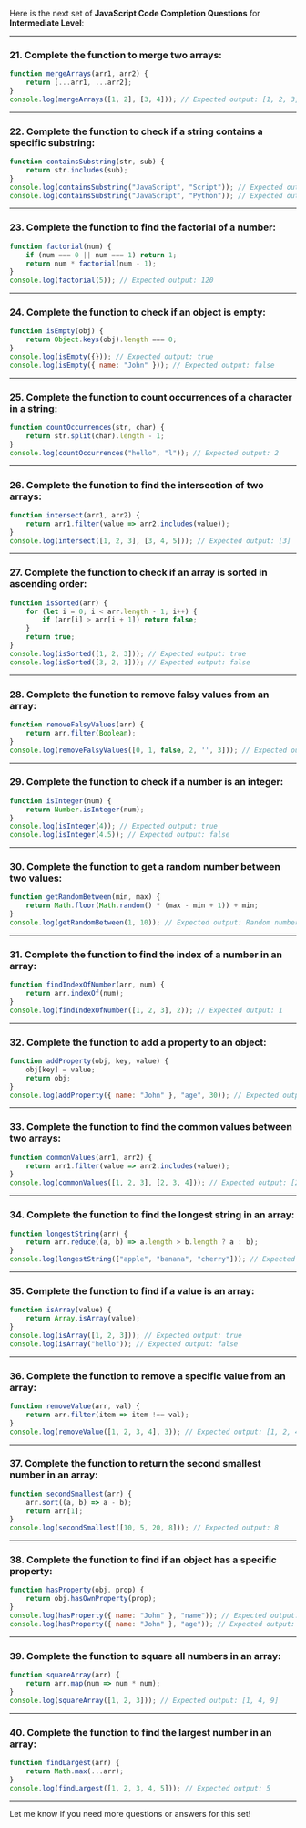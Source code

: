 Here is the next set of **JavaScript Code Completion Questions** for **Intermediate Level**:

---

### 21. **Complete the function to merge two arrays:**
```javascript
function mergeArrays(arr1, arr2) {
    return [...arr1, ...arr2];
}
console.log(mergeArrays([1, 2], [3, 4])); // Expected output: [1, 2, 3, 4]
```

---

### 22. **Complete the function to check if a string contains a specific substring:**
```javascript
function containsSubstring(str, sub) {
    return str.includes(sub);
}
console.log(containsSubstring("JavaScript", "Script")); // Expected output: true
console.log(containsSubstring("JavaScript", "Python")); // Expected output: false
```

---

### 23. **Complete the function to find the factorial of a number:**
```javascript
function factorial(num) {
    if (num === 0 || num === 1) return 1;
    return num * factorial(num - 1);
}
console.log(factorial(5)); // Expected output: 120
```

---

### 24. **Complete the function to check if an object is empty:**
```javascript
function isEmpty(obj) {
    return Object.keys(obj).length === 0;
}
console.log(isEmpty({})); // Expected output: true
console.log(isEmpty({ name: "John" })); // Expected output: false
```

---

### 25. **Complete the function to count occurrences of a character in a string:**
```javascript
function countOccurrences(str, char) {
    return str.split(char).length - 1;
}
console.log(countOccurrences("hello", "l")); // Expected output: 2
```

---

### 26. **Complete the function to find the intersection of two arrays:**
```javascript
function intersect(arr1, arr2) {
    return arr1.filter(value => arr2.includes(value));
}
console.log(intersect([1, 2, 3], [3, 4, 5])); // Expected output: [3]
```

---

### 27. **Complete the function to check if an array is sorted in ascending order:**
```javascript
function isSorted(arr) {
    for (let i = 0; i < arr.length - 1; i++) {
        if (arr[i] > arr[i + 1]) return false;
    }
    return true;
}
console.log(isSorted([1, 2, 3])); // Expected output: true
console.log(isSorted([3, 2, 1])); // Expected output: false
```

---

### 28. **Complete the function to remove falsy values from an array:**
```javascript
function removeFalsyValues(arr) {
    return arr.filter(Boolean);
}
console.log(removeFalsyValues([0, 1, false, 2, '', 3])); // Expected output: [1, 2, 3]
```

---

### 29. **Complete the function to check if a number is an integer:**
```javascript
function isInteger(num) {
    return Number.isInteger(num);
}
console.log(isInteger(4)); // Expected output: true
console.log(isInteger(4.5)); // Expected output: false
```

---

### 30. **Complete the function to get a random number between two values:**
```javascript
function getRandomBetween(min, max) {
    return Math.floor(Math.random() * (max - min + 1)) + min;
}
console.log(getRandomBetween(1, 10)); // Expected output: Random number between 1 and 10
```

---

### 31. **Complete the function to find the index of a number in an array:**
```javascript
function findIndexOfNumber(arr, num) {
    return arr.indexOf(num);
}
console.log(findIndexOfNumber([1, 2, 3], 2)); // Expected output: 1
```

---

### 32. **Complete the function to add a property to an object:**
```javascript
function addProperty(obj, key, value) {
    obj[key] = value;
    return obj;
}
console.log(addProperty({ name: "John" }, "age", 30)); // Expected output: { name: "John", age: 30 }
```

---

### 33. **Complete the function to find the common values between two arrays:**
```javascript
function commonValues(arr1, arr2) {
    return arr1.filter(value => arr2.includes(value));
}
console.log(commonValues([1, 2, 3], [2, 3, 4])); // Expected output: [2, 3]
```

---

### 34. **Complete the function to find the longest string in an array:**
```javascript
function longestString(arr) {
    return arr.reduce((a, b) => a.length > b.length ? a : b);
}
console.log(longestString(["apple", "banana", "cherry"])); // Expected output: "banana"
```

---

### 35. **Complete the function to find if a value is an array:**
```javascript
function isArray(value) {
    return Array.isArray(value);
}
console.log(isArray([1, 2, 3])); // Expected output: true
console.log(isArray("hello")); // Expected output: false
```

---

### 36. **Complete the function to remove a specific value from an array:**
```javascript
function removeValue(arr, val) {
    return arr.filter(item => item !== val);
}
console.log(removeValue([1, 2, 3, 4], 3)); // Expected output: [1, 2, 4]
```

---

### 37. **Complete the function to return the second smallest number in an array:**
```javascript
function secondSmallest(arr) {
    arr.sort((a, b) => a - b);
    return arr[1];
}
console.log(secondSmallest([10, 5, 20, 8])); // Expected output: 8
```

---

### 38. **Complete the function to find if an object has a specific property:**
```javascript
function hasProperty(obj, prop) {
    return obj.hasOwnProperty(prop);
}
console.log(hasProperty({ name: "John" }, "name")); // Expected output: true
console.log(hasProperty({ name: "John" }, "age")); // Expected output: false
```

---

### 39. **Complete the function to square all numbers in an array:**
```javascript
function squareArray(arr) {
    return arr.map(num => num * num);
}
console.log(squareArray([1, 2, 3])); // Expected output: [1, 4, 9]
```

---

### 40. **Complete the function to find the largest number in an array:**
```javascript
function findLargest(arr) {
    return Math.max(...arr);
}
console.log(findLargest([1, 2, 3, 4, 5])); // Expected output: 5
```

---

Let me know if you need more questions or answers for this set!

